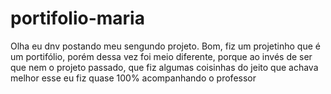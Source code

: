 # portifolio-maria
Olha eu dnv postando meu sengundo projeto. Bom, fiz um projetinho que é um portifólio, porém dessa vez foi meio diferente, porque ao invés de ser que nem o projeto passado, que fiz algumas coisinhas do jeito que achava melhor esse eu fiz quase 100% acompanhando o professor 
